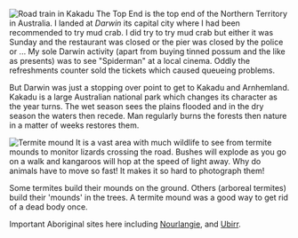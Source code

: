 ![Road train in Kakadu](road_train.JPG)
The Top End is the top end of the Northern Territory in Australia.  I landed at *Darwin* its capital city where I had been recommended to try mud crab. I did try to try mud crab but either it was Sunday and the restaurant was closed or the pier was closed by the police or ... My sole Darwin activity (apart from buying tinned possum and the like as presents) was to see "Spiderman" at a local cinema. Oddly the refreshments counter sold the tickets which caused queueing problems.

But Darwin was just a stopping over point to get to Kakadu and Arnhemland. Kakadu is a large Australian national park which changes its character as the year turns. The wet season sees the plains flooded and in the dry season the waters then recede. Man regularly burns the forests then nature in a matter of weeks restores them.

![Termite mound](termite_mound.JPG)
It is a vast area with much wildlife to see from termite mounds to monitor lizards crossing the road. Bushes will explode as you go on a walk and kangaroos will hop at the speed of light away. Why do animals have to move so fast! It makes it so hard to photograph them!

Some termites build their mounds on the ground. Others (arboreal termites) build their 'mounds' in the trees. A termite mound was a good way to get rid of a dead body once.

Important Aboriginal sites here including [Nourlangie](https://parksaustralia.gov.au/kakadu/discover/regions/burrungkuy/), and
[Ubirr](https://parksaustralia.gov.au/kakadu/do/walks/ubirr-walk/).
